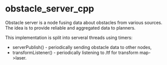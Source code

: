 # obstacle_server_cpp
Obstacle server is a node fusing data about obstacles from various sources. The idea is to provide reliable and aggregated data to planners.

This implementation is split into serveral threads using timers:

- serverPublish() - periodically sending obstacle data to other nodes,
- transformListener() - periodically listening to /tf for transform map->laser.

